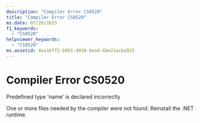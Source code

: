 ```yaml
---
description: "Compiler Error CS0520"
title: "Compiler Error CS0520"
ms.date: 07/20/2015
f1_keywords: 
  - "CS0520"
helpviewer_keywords: 
  - "CS0520"
ms.assetid: 4ea16ff2-b0b1-4938-bea4-6be21acba922
---
```

# Compiler Error CS0520

Predefined type 'name' is declared incorrectly  
  
 One or more files needed by the compiler were not found. Reinstall the .NET runtime.
